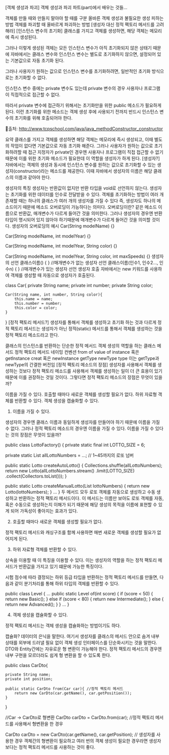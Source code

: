 [객체 생성과 파괴]
객체 생성과 파괴 파트(part)에서 배우는 것들...

객체를 만들 때와 만들지 말아야 할 때를 구분
올바른 객체 생성과 불필요한 생성 피하는 방법
객체를 파괴할 때 올바르게 파괴하는 방법
[생성자 대신 정적 팩토리 메서드를 고려해라]
[인스턴스 변수의 초기화]
클래스를 가지고 객체를 생성하면, 해당 객체는 메모리에 즉시 생성된다.

그러나 이렇게 생성된 객체는 모든 인스턴스 변수가 아직 초기화되지 않은 상태기 때문에 자바에서는 클래스 변수와 인스턴스 변수는 별도로 초기화하지 않으면, 설정되어 있는 기본값으로 자동 초기화 된다.

그러나 사용자가 원하는 값으로 인스턴스 변수를 초기화하려면, 일반적인 초기화 방식으로는 초기화할 수 없다.

인스턴스 변수 중에는 private 변수도 있는데 private 변수의 경우 사용자나 프로그램이 직접적으로 접근할 수 없다.

따라서 private 변수에 접근하기 위해서는 초기화만을 위한 public 메소드가 필요하게 된다. 이런 초기화를 위한 메소드는 객체 생성 후에 사용되기 전까지 반드시 인스턴스 변수의 초기화를 위해 호출되어야 한다.

📌출처: http://www.tcpschool.com/java/java_methodConstructor_constructor

요약
클래스를 가지고 객체를 생성하면 해당 객체는 메모리에 즉시 생성되고, 이때 별도의 작업이 없다면 기본값으로 자동 초기화 해준다.
그러나 사용자가 원하는 값으로 초기화하려할 때 접근 지정자가 private인 경우엔 사용자나 프로그램이 직접 접근할 수 없기 때문에 이를 위한 초기화 메소드가 필요한데 이 역할을 생성자가 하게 된다.
[생성자?]
자바에서는 객체의 생성과 동시에 인스턴스 변수를 원하는 값으로 초기화할 수 있는 생성자(constructor)라는 메소드를 제공한다. 이때 자바에서 생성자의 이름은 해당 클래스의 이름과 같아야 한다.

생성자의 특징
생성자는 반환값이 없지만 반환 타입을 void로 선언하지 않는다.
생성자는 초기화를 위한 데이터를 인수로 전달받을 수 있다.
객체를 초기화하는 방법이 여러 개 존재할 때는 하나의 클래스가 여러 개의 생성자를 가질 수 있다
즉, 생성자도 하나의 메소드이기 때문에 메소드 오버로딩이 가능하다는 의미다.
오버로딩이란? 같은 메소드 이름으로 반환값, 매개변수가 다르게 들어간 것을 의미한다. 그러나 생성자의 경우엔 반환타입이 명시되어 있지 않아야 하기때문에 매개변수가 다르게 들어간 것을 의미할 것이다.
생성자의 오버로딩의 예시
Car(String modelName) {}

Car(String modelName, int modelYear) {}

Car(String modelName, int modelYear, String color) {}

Car(String modelName, int modelYear, String color, int maxSpeeds) {}
생성자의 선언
클래스이름() { } //매개변수가 없는 생성자 선언
클래스이름(인수1, 인수2..., 인수n) { } //매개변수가 있는 생성자 선언
생성자 호출
자바에서는 new 키워드를 사용하여 객체를 생성할 때 자동으로 생성자가 호출된다.

class Car{
private String name;
private int number;
private String color;

    Car(String name, int number, String color){
    	this.name = name;
        this.number = number;
        this.color = color;
    }

}
[정적 팩토리 메서드?]
생성자를 통해서 객체를 생성하고 초기화 하는 것과 다르게 정적 팩토리 메서드는 생성자가 아닌 정적(static) 메서드를 통해서 객체를 생성하는 것을 정적 팩토리 메소드라고 한다.

클래스의 인스턴스를 반환하는 단순한 정적 메서드
객체 생성의 역할을 하는 클래스 메서드
정적 팩토리 메서드 네이밍 컨벤션
from
of
value of
instance 혹은 getInstance
creat 혹은 newInstance
getType
newType
type
이는 getType과 newType의 간결한 버전임
[정적 팩토리 메소드의 장점]
생성자를 사용해서 객체를 생성하는 것보다 정적 팩토리 메소드를 사용해서 객체를 생성하는 일이 더 큰 효용이 있기 때문에 이를 권장하는 것일 것이다. 그렇다면 정적 팩토리 메소드의 장점은 무엇이 있을까?

이름을 가질 수 있다.
호출할 때마다 새로운 객체를 생성할 필요가 없다.
하위 자료형 객체를 반환할 수 있다.
객체 생성을 캡슐화할 수 있다.

1. 이름을 가질 수 있다.

생성자의 경우엔 클래스 이름과 동일하게 생성자를 만들어야 하기 때문에 이름을 가질 수 없다. 그러나 정적 팩토리 메소드의 경우엔 이름을 가질 수 있다. 이름을 가질 수 있다는 것의 장점은 무엇이 있을까?

public class LottoFactory() {
private static final int LOTTO_SIZE = 6;

private static List<LottoNumber> allLottoNumbers = ...; // 1~45까지의 로또 넘버

public static Lotto createAutoLotto() {
Collections.shuffle(allLottoNumbers);
return new Lotto(allLottoNumbers.stream()
.limit(LOTTO_SIZE)
.collect(Collectors.toList()));
}

public static Lotto createManualLotto(List<LottoNumber> lottoNumbers) {
return new Lotto(lottoNumbers);
}
...
}
두 메서드 모두 로또 객체를 자동으로 생성하고 수동 생성하고 반환하는 정적 팩토리 메서드이다. 이 메서드는 이름만 보아도 로또 객체를 자동, 혹은 수동으로 생성하는지 이해가 되기 때문에 해당 생성의 목적을 이름에 표현할 수 있게 되어 가독성이 좋아지는 효과가 있다.

2. 호출할 때마다 새로운 객체를 생성할 필요가 없다.

정적 팩토리 메서드와 캐싱구조를 함께 사용하면 매번 새로운 객체를 생성할 필요가 없어지게 된다.

3. 하위 자료형 객체를 반환할 수 있다.

상속을 이용할 때 이 특징을 이용할 수 있다. 이는 생성자의 역할을 하는 정적 팩토리 메서드가 반환값을 가지고 있기 떄문에 가능한 특징이다.

시험 점수에 따라 결정되는 하위 등급 타입을 반환하는 정적 팩토리 메서드를 만들면, 다음과 같이 분기처리를 통해 하위 타입의 객체를 반환할 수 있다.

public class Level {
...
public static Level of(int score) {
if (score < 50) {
return new Basic();
} else if (score < 80) {
return new Intermediate();
} else {
return new Advanced();
}
}
...
}

4. 객체 생성을 캡슐화할 수 있다.

정적 팩토리 메서드는 객체 생성을 캡슐화하는 방법이기도 하다.

캡슐화?
데이터의 은닉을 말한다. 여기서 생성자를 클래스의 메서드 안으로 숨겨 내부 상태를 외부에 드러낼 필요 없이 객체 생성 인터페이스를 단순화시키는 것을 말한다.
DTO와 Entity간에는 자유로운 형 변환이 가능해야 한다. 정적 팩토리 메서드의 경우엔 내부 구현을 모르더라도 쉽게 형 변환을 할 수 있도록 한다.

public class CarDto{

    private String name;
    private int position;

    public static CarDto from(Car car){ //정적 팩토리 메서드
    	return new CarDto(car.getName(), car.getPosition());
    }

}

//Car -> CarDto로 형변환
CarDto carDto = CarDto.from(car); //정적 팩토리 메서드를 사용해서 형변환을 한 경우

CarDto carDto = new CarDto(car.getName(), car.getPosition); // 생성자를 사용한 경우
객체간의 형변환이 필요하고 여러 번의 객체 생성이 필요한 경우라면 생성자보다는 정적 팩토리 메서드를 사용하는 것이 좋다.
